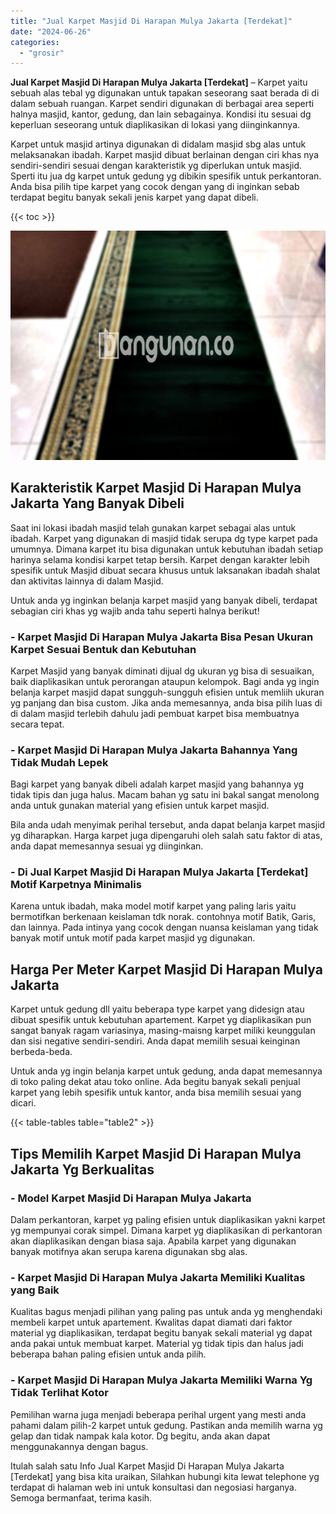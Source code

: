```yaml
---
title: "Jual Karpet Masjid Di Harapan Mulya Jakarta [Terdekat]"
date: "2024-06-26"
categories: 
  - "grosir"
---
```


**Jual Karpet Masjid Di Harapan Mulya Jakarta \[Terdekat\]** – Karpet yaitu sebuah alas tebal yg digunakan untuk tapakan seseorang saat berada di di dalam sebuah ruangan. Karpet sendiri digunakan di berbagai area seperti halnya masjid, kantor, gedung, dan lain sebagainya. Kondisi itu sesuai dg keperluan seseorang untuk diaplikasikan di lokasi yang diinginkannya.

Karpet untuk masjid artinya digunakan di didalam masjid sbg alas untuk melaksanakan ibadah. Karpet masjid dibuat berlainan dengan ciri khas nya sendiri-sendiri sesuai dengan karakteristik yg diperlukan untuk masjid. Sperti itu jua dg karpet untuk gedung yg dibikin spesifik untuk perkantoran. Anda bisa pilih tipe karpet yang cocok dengan yang di inginkan sebab terdapat begitu banyak sekali jenis karpet yang dapat dibeli.

{{< toc >}}

![Jual Karpet Masjid Di Harapan Mulya Jakarta [Terdekat]](/images/grosir-karpet-murah-51.png)

## Karakteristik Karpet Masjid Di Harapan Mulya Jakarta Yang Banyak Dibeli

Saat ini lokasi ibadah masjid telah gunakan karpet sebagai alas untuk ibadah. Karpet yang digunakan di masjid tidak serupa dg type karpet pada umumnya. Dimana karpet itu bisa digunakan untuk kebutuhan ibadah setiap harinya selama kondisi karpet tetap bersih. Karpet dengan karakter lebih spesifik untuk Masjid dibuat secara khusus untuk laksanakan ibadah shalat dan aktivitas lainnya di dalam Masjid.

Untuk anda yg inginkan belanja karpet masjid yang banyak dibeli, terdapat sebagian ciri khas yg wajib anda tahu seperti halnya berikut!

### \- Karpet Masjid Di Harapan Mulya Jakarta Bisa Pesan Ukuran Karpet Sesuai Bentuk dan Kebutuhan

Karpet Masjid yang banyak diminati dijual dg ukuran yg bisa di sesuaikan, baik diaplikasikan untuk perorangan ataupun kelompok. Bagi anda yg ingin belanja karpet masjid dapat sungguh-sungguh efisien untuk memliih ukuran yg panjang dan bisa custom. Jika anda memesannya, anda bisa pilih luas di di dalam masjid terlebih dahulu jadi pembuat karpet bisa membuatnya secara tepat.

### \- Karpet Masjid Di Harapan Mulya Jakarta Bahannya Yang Tidak Mudah Lepek

Bagi karpet yang banyak dibeli adalah karpet masjid yang bahannya yg tidak tipis dan juga halus. Macam bahan yg satu ini bakal sangat menolong anda untuk gunakan material yang efisien untuk karpet masjid.

Bila anda udah menyimak perihal tersebut, anda dapat belanja karpet masjid yg diharapkan. Harga karpet juga dipengaruhi oleh salah satu faktor di atas, anda dapat memesannya sesuai yg diinginkan.

### \- Di Jual Karpet Masjid Di Harapan Mulya Jakarta \[Terdekat\] Motif Karpetnya Minimalis

Karena untuk ibadah, maka model motif karpet yang paling laris yaitu bermotifkan berkenaan keislaman tdk norak. contohnya motif Batik, Garis, dan lainnya. Pada intinya yang cocok dengan nuansa keislaman yang tidak banyak motif untuk motif pada karpet masjid yg digunakan.

## Harga Per Meter Karpet Masjid Di Harapan Mulya Jakarta

Karpet untuk gedung dll yaitu beberapa type karpet yang didesign atau dibuat spesifik untuk kebutuhan apartement. Karpet yg diaplikasikan pun sangat banyak ragam variasinya, masing-maisng karpet miliki keunggulan dan sisi negative sendiri-sendiri. Anda dapat memilih sesuai keinginan berbeda-beda.

Untuk anda yg ingin belanja karpet untuk gedung, anda dapat memesannya di toko paling dekat atau toko online. Ada begitu banyak sekali penjual karpet yang lebih spesifik untuk kantor, anda bisa memilih sesuai yang dicari.

{{< table-tables table="table2" >}}

## Tips Memilih Karpet Masjid Di Harapan Mulya Jakarta Yg Berkualitas

### \- Model Karpet Masjid Di Harapan Mulya Jakarta

Dalam perkantoran, karpet yg paling efisien untuk diaplikasikan yakni karpet yg mempunyai corak simpel. Dimana karpet yg diaplikasikan di perkantoran akan diaplikasikan dengan biasa saja. Apabila karpet yang digunakan banyak motifnya akan serupa karena digunakan sbg alas.

### \- Karpet Masjid Di Harapan Mulya Jakarta Memiliki Kualitas yang Baik

Kualitas bagus menjadi pilihan yang paling pas untuk anda yg menghendaki membeli karpet untuk apartement. Kwalitas dapat diamati dari faktor material yg diaplikasikan, terdapat begitu banyak sekali material yg dapat anda pakai untuk membuat karpet. Material yg tidak tipis dan halus jadi beberapa bahan paling efisien untuk anda pilih.

### \- Karpet Masjid Di Harapan Mulya Jakarta Memiliki Warna Yg Tidak Terlihat Kotor

Pemilihan warna juga menjadi beberapa perihal urgent yang mesti anda pahami dalam pilih-2 karpet untuk gedung. Pastikan anda memilih warna yg gelap dan tidak nampak kala kotor. Dg begitu, anda akan dapat menggunakannya dengan bagus.

Itulah salah satu Info Jual Karpet Masjid Di Harapan Mulya Jakarta \[Terdekat\] yang bisa kita uraikan, Silahkan hubungi kita lewat telephone yg terdapat di halaman web ini untuk konsultasi dan negosiasi harganya. Semoga bermanfaat, terima kasih.
